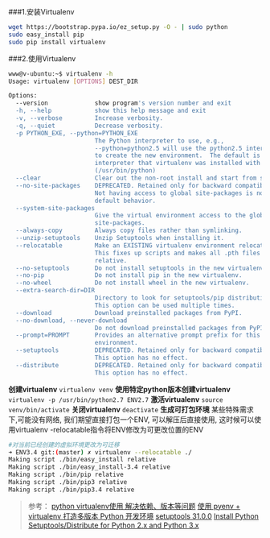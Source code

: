 ###1.安装Virtualenv
```bash
wget https://bootstrap.pypa.io/ez_setup.py -O - | sudo python
sudo easy_install pip
sudo pip install virtualenv
```
###2.使用Virtualenv
```bash
www@v-ubuntu:~$ virtualenv -h
Usage: virtualenv [OPTIONS] DEST_DIR

Options:
  --version             show program's version number and exit
  -h, --help            show this help message and exit
  -v, --verbose         Increase verbosity.
  -q, --quiet           Decrease verbosity.
  -p PYTHON_EXE, --python=PYTHON_EXE
                        The Python interpreter to use, e.g.,
                        --python=python2.5 will use the python2.5 interpreter
                        to create the new environment.  The default is the
                        interpreter that virtualenv was installed with
                        (/usr/bin/python)
  --clear               Clear out the non-root install and start from scratch.
  --no-site-packages    DEPRECATED. Retained only for backward compatibility.
                        Not having access to global site-packages is now the
                        default behavior.
  --system-site-packages
                        Give the virtual environment access to the global
                        site-packages.
  --always-copy         Always copy files rather than symlinking.
  --unzip-setuptools    Unzip Setuptools when installing it.
  --relocatable         Make an EXISTING virtualenv environment relocatable.
                        This fixes up scripts and makes all .pth files
                        relative.
  --no-setuptools       Do not install setuptools in the new virtualenv.
  --no-pip              Do not install pip in the new virtualenv.
  --no-wheel            Do not install wheel in the new virtualenv.
  --extra-search-dir=DIR
                        Directory to look for setuptools/pip distributions in.
                        This option can be used multiple times.
  --download            Download preinstalled packages from PyPI.
  --no-download, --never-download
                        Do not download preinstalled packages from PyPI.
  --prompt=PROMPT       Provides an alternative prompt prefix for this
                        environment.
  --setuptools          DEPRECATED. Retained only for backward compatibility.
                        This option has no effect.
  --distribute          DEPRECATED. Retained only for backward compatibility.
                        This option has no effect.
```
**创建virtualenv**
`virtualenv venv`
**使用特定python版本创建virtualenv**
`virtualenv -p /usr/bin/python2.7 ENV2.7`
**激活virtualenv**
`source venv/bin/activate`
**关闭virtualenv**
`deactivate`
**生成可打包环境**
某些特殊需求下,可能没有网络, 我们期望直接打包一个ENV, 可以解压后直接使用, 这时候可以使用virtualenv -relocatable指令将ENV修改为可更改位置的ENV
```bash
#对当前已经创建的虚拟环境更改为可迁移
➜ ENV3.4 git:(master) ✗ virtualenv --relocatable ./
Making script ./bin/easy_install relative
Making script ./bin/easy_install-3.4 relative
Making script ./bin/pip relative
Making script ./bin/pip3 relative
Making script ./bin/pip3.4 relative
```

>参考：
>[python virtualenv使用 解决依赖、版本等问题](http://www.ttlsa.com/python/python-virtualenv/)
>[使用 pyenv + virtualenv 打造多版本 Python 开发环境](https://segmentfault.com/a/1190000005859547)
>[setuptools 31.0.0](https://pypi.python.org/pypi/setuptools/#using-setuptools-and-easyinstall)
>[Install Python Setuptools/Distribute for Python 2.x and Python 3.x](http://yoyzhou.github.io/blog/2012/08/12/install-python-setuptools-slash-distribute-for-both-python2-and-python3/)